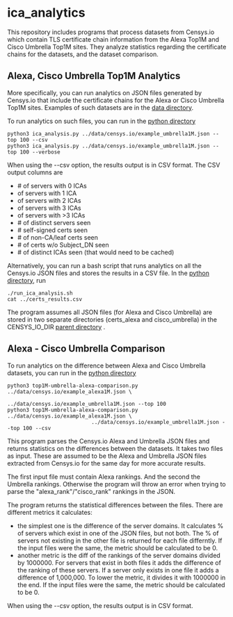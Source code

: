 # ica_analytics

This repository includes programs that process datasets from Censys.io which contain TLS certificate 
chain information from the Alexa Top1M and Cisco Umbrella Top1M sites. They analyze statistics 
regarding the certificate chains for the datasets, and the dataset comparison. 

## Alexa, Cisco Umbrella Top1M Analytics

More specifically, you can run analytics on JSON files generated by Censys.io that include the 
certificate chains for the Alexa or Cisco Umbrella Top1M sites. Examples of such datasets are in 
the [data directory](https://github.com/csosto-pk/ica_analytics/tree/main/data/censys.io).

To run analytics on such files, you can run in the 
[python directory](https://github.com/csosto-pk/ica_analytics/tree/main/python) 

    python3 ica_analysis.py ../data/censys.io/example_umbrella1M.json --top 100 --csv 
    python3 ica_analysis.py ../data/censys.io/example_umbrella1M.json --top 100 --verbose

When using the --csv option, the results output is in CSV format. 
The CSV output columns are 
  - \# of servers with 0 ICAs 
  - of servers with 1 ICA 
  - of servers with 2 ICAs 
  - of servers with 3 ICAs 
  - of servers with >3 ICAs 
  - \# of distinct servers seen 
  - \# self-signed certs seen
  - \# of non-CA/leaf certs seen
  - \# of certs w/o Subject_DN seen
  - \# of distinct ICAs seen (that would need to be cached)

Alternatively, you can run a bash script that runs analytics on all the Censys.io JSON files and 
stores the results in a CSV file. 
In the [python directory](https://github.com/csosto-pk/ica_analytics/tree/main/python), run 

    ./run_ica_analysis.sh 
    cat ../certs_results.csv

The program assumes all JSON files (for Alexa and Cisco Umbrella) are stored in two separate directories 
(certs_alexa and cisco_umbrella) in the CENSYS_IO_DIR 
[parent directory](https://github.com/csosto-pk/ica_analytics/tree/main/data/censys.io) .


## Alexa - Cisco Umbrella Comparison

To run analytics on the difference between Alexa and Cisco Umbrella datasets, you can run in the 
[python directory](https://github.com/csosto-pk/ica_analytics/tree/main/python) 

    python3 top1M-umbrella-alexa-comparison.py ../data/censys.io/example_alexa1M.json \
                                     ../data/censys.io/example_umbrella1M.json --top 100 
    python3 top1M-umbrella-alexa-comparison.py ../data/censys.io/example_alexa1M.json \
                               ../data/censys.io/example_umbrella1M.json --top 100 --csv 

This program parses the Censys.io Alexa and Umbrella JSON files and returns statistics on the differences between 
the datasets. It takes two files as input. These are assumed to be the Alexa and Umbrella JSON files extracted from 
Censys.io for the same day for more accurate results. 

The first input file must contain Alexa rankings. And the second the Umbrella rankings. Otherwise the program 
will throw an error when trying to parse the "alexa_rank"/"cisco_rank" rankings in the JSON.

The program returns the statistical differences between the files. There are different metrics it calculates: 
  - the simplest one is the difference of the server domains. It calculates % of servers which exist in one 
    of the JSON files, but not both. The % of servers not existing in the other file is returned for each 
    file differntly. If the input files were the same, the metric should be calculated to be 0.
  - another metric is the diff of the rankings of the server domains divided by 1000000. For servers that exist 
    in both files it adds the difference of the ranking of these servers. If a server only exists in one file 
    it adds a difference of 1,000,000. To lower the metric, it divides it with 1000000 in the end. If the input 
    files were the same, the metric should be calculated to be 0.

When using the --csv option, the results output is in CSV format.
